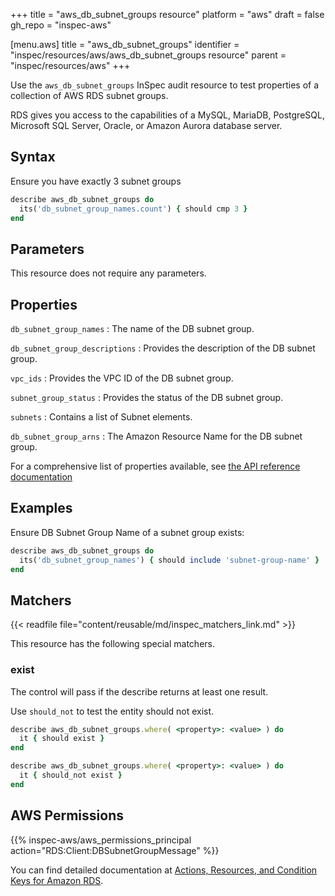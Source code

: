 +++
title = "aws_db_subnet_groups resource"
platform = "aws"
draft = false
gh_repo = "inspec-aws"

[menu.aws]
title = "aws_db_subnet_groups"
identifier = "inspec/resources/aws/aws_db_subnet_groups resource"
parent = "inspec/resources/aws"
+++

Use the `aws_db_subnet_groups` InSpec audit resource to test properties of a collection of AWS RDS subnet groups.

RDS gives you access to the capabilities of a MySQL, MariaDB, PostgreSQL, Microsoft SQL Server, Oracle, or Amazon Aurora database server.

## Syntax

 Ensure you have exactly 3 subnet groups

```ruby
describe aws_db_subnet_groups do
  its('db_subnet_group_names.count') { should cmp 3 }
end
```

## Parameters

This resource does not require any parameters.

## Properties

`db_subnet_group_names`
: The name of the DB subnet group.

`db_subnet_group_descriptions`
: Provides the description of the DB subnet group.

`vpc_ids`
: Provides the VPC ID of the DB subnet group.

`subnet_group_status`
: Provides the status of the DB subnet group.

`subnets`
: Contains a list of Subnet elements.

`db_subnet_group_arns`
: The Amazon Resource Name for the DB subnet group.

For a comprehensive list of properties available, see [the API reference documentation](https://docs.aws.amazon.com/AmazonRDS/latest/APIReference/API_DBSubnetGroup.html)

## Examples

Ensure DB Subnet Group Name of a subnet group exists:

```ruby
describe aws_db_subnet_groups do
  its('db_subnet_group_names') { should include 'subnet-group-name' }
end
```

## Matchers

{{< readfile file="content/reusable/md/inspec_matchers_link.md" >}}

This resource has the following special matchers.

### exist

The control will pass if the describe returns at least one result.

Use `should_not` to test the entity should not exist.

```ruby
describe aws_db_subnet_groups.where( <property>: <value> ) do
  it { should exist }
end
```

```ruby
describe aws_db_subnet_groups.where( <property>: <value> ) do
  it { should_not exist }
end
```

## AWS Permissions

{{% inspec-aws/aws_permissions_principal action="RDS:Client:DBSubnetGroupMessage" %}}

You can find detailed documentation at [Actions, Resources, and Condition Keys for Amazon RDS](https://docs.aws.amazon.com/IAM/latest/UserGuide/list_amazonrds.html).
